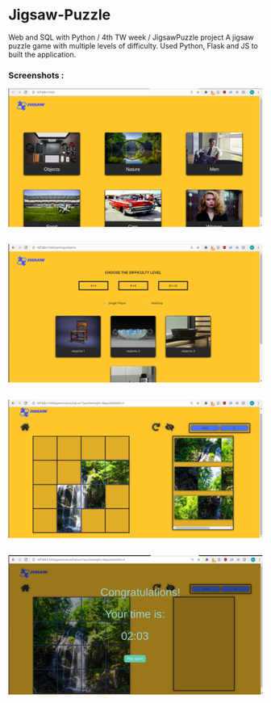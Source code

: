 # Jigsaw-Puzzle
Web and SQL with Python / 4th TW week / JigsawPuzzle project
A jigsaw puzzle game with multiple levels of difficulty. Used Python, Flask and JS to built
the application.


### Screenshots :

![Home Page](./ScreenShots/Screenshot1.png?raw=true)
<br />
<br />


![Cart Page](./ScreenShots/Screenshot2.png?raw=true)
<br />
<br />

![Checkout Page](./ScreenShots/Screenshot3.png?raw=true)
<br />
<br />

![Payout Page](./ScreenShots/Screenshot4.png?raw=true)
